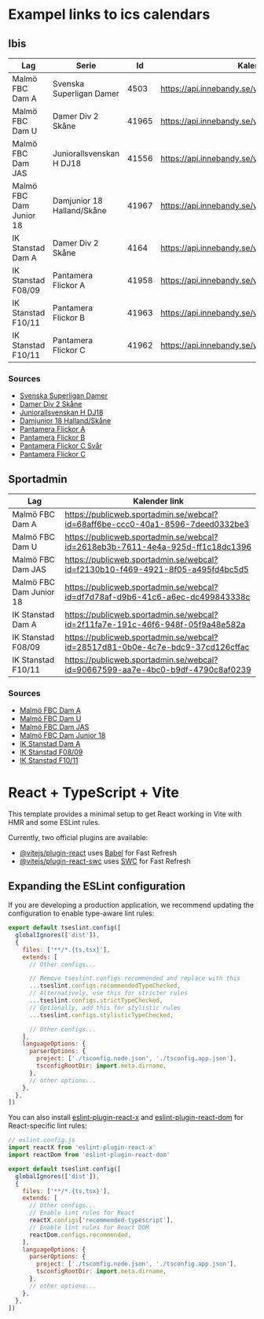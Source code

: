 
# Exampel links to ics calendars

## Ibis
| Lag | Serie | Id | Kalender link |
|---|---|---|---|
| Malmö FBC Dam A| Svenska Superligan Damer | 4503 | https://api.innebandy.se/v2/api/calendars/team/4503 |
| Malmö FBC Dam U| Damer Div 2 Skåne | 41965 | https://api.innebandy.se/v2/api/calendars/team/41965 |
| Malmö FBC Dam JAS| Juniorallsvenskan H DJ18 | 41556 | https://api.innebandy.se/v2/api/calendars/team/41556 |
| Malmö FBC Dam Junior 18| Damjunior 18 Halland/Skåne | 41967 | https://api.innebandy.se/v2/api/calendars/team/41967 |
| IK Stanstad Dam A| Damer Div 2 Skåne |4164 | https://api.innebandy.se/v2/api/calendars/team/4164 |
| IK Stanstad F08/09| Pantamera Flickor A | 41958 | https://api.innebandy.se/v2/api/calendars/team/41958 |
| IK Stanstad F10/11| Pantamera Flickor B | 41963 | https://api.innebandy.se/v2/api/calendars/team/41963 |
| IK Stanstad F10/11| Pantamera Flickor C | 41962 | https://api.innebandy.se/v2/api/calendars/team/41962 |

### Sources
* [Svenska Superligan Damer](http://statistik.innebandy.se/ft.aspx?scr=table&ftid=40695)
* [Damer Div 2 Skåne](http://statistik.innebandy.se/ft.aspx?scr=table&ftid=41965)
* [Juniorallsvenskan H DJ18](http://statistik.innebandy.se/ft.aspx?scr=table&ftid=41556)
* [Damjunior 18 Halland/Skåne](http://statistik.innebandy.se/ft.aspx?scr=table&ftid=41967)
* [Pantamera Flickor A](http://statistik.innebandy.se/ft.aspx?scr=table&ftid=41958)
* [Pantamera Flickor B](http://statistik.innebandy.se/ft.aspx?scr=table&ftid=41963)
* [Pantamera Flickor C Svår](http://statistik.innebandy.se/ft.aspx?scr=table&ftid=41961)
* [Pantamera Flickor C](http://statistik.innebandy.se/ft.aspx?scr=table&ftid=41962)

## Sportadmin
| Lag | Kalender link | 
|---|---|
| Malmö FBC Dam A| https://publicweb.sportadmin.se/webcal?id=68aff6be-ccc0-40a1-8596-7deed0332be3 |
| Malmö FBC Dam U| https://publicweb.sportadmin.se/webcal?id=2618eb3b-7611-4e4a-925d-ff1c18dc1396 |
| Malmö FBC Dam JAS| https://publicweb.sportadmin.se/webcal?id=f2130b10-f469-4921-8f05-a495fd4bc5d5 |
| Malmö FBC Dam Junior 18| https://publicweb.sportadmin.se/webcal?id=df7d78af-d9b6-41c6-a6ec-dc499843338c |
| IK Stanstad Dam A| https://publicweb.sportadmin.se/webcal?id=2f11fa7e-191c-46f6-948f-05f9a48e582a |
| IK Stanstad F08/09| https://publicweb.sportadmin.se/webcal?id=28517d81-0b0e-4c7e-bdc9-37cd126cffac |
| IK Stanstad F10/11| https://publicweb.sportadmin.se/webcal?id=90667599-aa7e-4bc0-b9df-4790c8af0239 |

### Sources
* [Malmö FBC Dam A](https://malmofbc.web.sportadmin.se/start/?ID=183037)
* [Malmö FBC Dam U](https://malmofbc.web.sportadmin.se/start/?ID=183045)
* [Malmö FBC Dam JAS](https://malmofbc.web.sportadmin.se/start/?ID=264671)
* [Malmö FBC Dam Junior 18](https://malmofbc.web.sportadmin.se/start/?ID=183069)
* [IK Stanstad Dam A](https://ikstanstad.web.sportadmin.se/start/?ID=103171)
* [IK Stanstad F08/09](https://ikstanstad.web.sportadmin.se/start/?ID=119117)
* [IK Stanstad F10/11](https://ikstanstad.web.sportadmin.se/start/?ID=228248)

# React + TypeScript + Vite

This template provides a minimal setup to get React working in Vite with HMR and some ESLint rules.

Currently, two official plugins are available:

- [@vitejs/plugin-react](https://github.com/vitejs/vite-plugin-react/blob/main/packages/plugin-react) uses [Babel](https://babeljs.io/) for Fast Refresh
- [@vitejs/plugin-react-swc](https://github.com/vitejs/vite-plugin-react/blob/main/packages/plugin-react-swc) uses [SWC](https://swc.rs/) for Fast Refresh

## Expanding the ESLint configuration

If you are developing a production application, we recommend updating the configuration to enable type-aware lint rules:

```js
export default tseslint.config([
  globalIgnores(['dist']),
  {
    files: ['**/*.{ts,tsx}'],
    extends: [
      // Other configs...

      // Remove tseslint.configs.recommended and replace with this
      ...tseslint.configs.recommendedTypeChecked,
      // Alternatively, use this for stricter rules
      ...tseslint.configs.strictTypeChecked,
      // Optionally, add this for stylistic rules
      ...tseslint.configs.stylisticTypeChecked,

      // Other configs...
    ],
    languageOptions: {
      parserOptions: {
        project: ['./tsconfig.node.json', './tsconfig.app.json'],
        tsconfigRootDir: import.meta.dirname,
      },
      // other options...
    },
  },
])
```

You can also install [eslint-plugin-react-x](https://github.com/Rel1cx/eslint-react/tree/main/packages/plugins/eslint-plugin-react-x) and [eslint-plugin-react-dom](https://github.com/Rel1cx/eslint-react/tree/main/packages/plugins/eslint-plugin-react-dom) for React-specific lint rules:

```js
// eslint.config.js
import reactX from 'eslint-plugin-react-x'
import reactDom from 'eslint-plugin-react-dom'

export default tseslint.config([
  globalIgnores(['dist']),
  {
    files: ['**/*.{ts,tsx}'],
    extends: [
      // Other configs...
      // Enable lint rules for React
      reactX.configs['recommended-typescript'],
      // Enable lint rules for React DOM
      reactDom.configs.recommended,
    ],
    languageOptions: {
      parserOptions: {
        project: ['./tsconfig.node.json', './tsconfig.app.json'],
        tsconfigRootDir: import.meta.dirname,
      },
      // other options...
    },
  },
])
```

